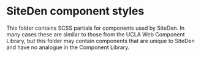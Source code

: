 # SiteDen component styles

This folder contains SCSS partials for components used by SiteDen. In many cases these are similar to those from the UCLA Web Component Library, but this folder may contain components that are unique to SiteDen and have no analogue in the Component Library.
